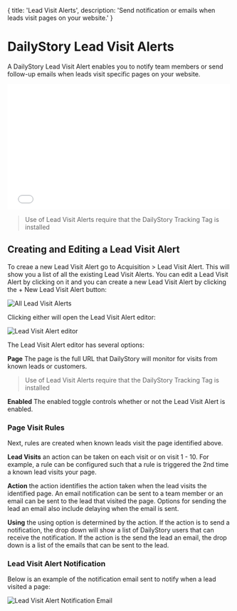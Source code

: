 {
	title: 'Lead Visit Alerts',
	description: 'Send notification or emails when leads visit pages on your website.'
}
# DailyStory Lead Visit Alerts
A DailyStory Lead Visit Alert enables you to notify team members or send follow-up emails when leads visit specific pages on your website.

<iframe class="embedly-embed" src="//cdn.embedly.com/widgets/media.html?src=https%3A%2F%2Fwww.youtube.com%2Fembed%2FaAO0iCL7JmM%3Ffeature%3Doembed&url=http%3A%2F%2Fwww.youtube.com%2Fwatch%3Fv%3DaAO0iCL7JmM&image=https%3A%2F%2Fi.ytimg.com%2Fvi%2FaAO0iCL7JmM%2Fhqdefault.jpg&key=internal&type=text%2Fhtml&schema=youtube" width="500" height="281" scrolling="no" frameborder="0" allowfullscreen></iframe>

> Use of Lead Visit Alerts require that the DailyStory Tracking Tag is installed

## Creating and Editing a Lead Visit Alert
To creae a new Lead Visit Alert go to Acquisition > Lead Visit Alert. This will show you a list of all the existing Lead Visit Alerts. You can edit a Lead Visit Alert by clicking on it and you can create a new Lead Visit Alert by clicking the + New Lead Visit Alert button:
	
![All Lead Visit Alerts](/articles/acquisition/triggers/trigger-01.png "All Lead Visit Alerts")

Clicking either will open the Lead Visit Alert editor:

![Lead Visit Alert editor](/articles/acquisition/triggers/trigger-02.png "Lead Visit Alert editor")

The Lead Visit Alert editor has several options:

**Page** The page is the full URL that DailyStory will monitor for visits from known leads or customers.

> Use of Lead Visit Alerts require that the DailyStory Tracking Tag is installed

**Enabled** The enabled toggle controls whether or not the Lead Visit Alert is enabled.

### Page Visit Rules
Next, rules are created when known leads visit the page identified above.

**Lead Visits** an action can be taken on each visit or on visit 1 - 10. For example, a rule can be configured such that a rule is triggered the 2nd time a known lead visits your page.

**Action** the action identifies the action taken when the lead visits the identified page. An email notification can be sent to a team member or an email can be sent to the lead that visited the page. Options for sending the lead an email also include delaying when the email is sent.

**Using** the using option is determined by the action. If the action is to send a notification, the drop down will show a list of DailyStory users that can receive the notification. If the action is the send the lead an email, the drop down is a list of the emails that can be sent to the lead.

### Lead Visit Alert Notification
Below is an example of the notification email sent to notify when a lead visited a page:

![Lead Visit Alert Notification Email](/articles/acquisition/triggers/trigger-03.png "Lead Visit Alert Notification Email")